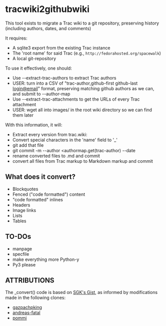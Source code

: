 # tracwiki2githubwiki

This tool exists to migrate a Trac wiki to a git repository, preserving history (including authors, dates, and comments)

It requires:

 * A sqlite3 export from the existing Trac instance
 * The 'root name' for said Trac (e.g., `http://fedorahosted.org/spacewalk`)
 * A local git-repository

To use it effectively, one should:

 * Use --extract-trac-authors to extract Trac authors
  * USER: turn into a CSV of "trac-author,github-first github-last <login@email>" format, preserving matching github authors as we can, and submit to --author-map
 * Use --extract-trac-attachments to get the URLs of every Trac attachment
  * USER: wget all into images/ in the root wiki directory so we can find them later

With this information, it will:

 * Extract every version from trac.wiki:
  * Convert special characters in the 'name' field to '_'
  * git add that file
  * git commit -m <trac-comment> --author <authormap.get(trac-author) --date <trac-datetime>
 * rename converted files to <name>.md and commit
 * convert all files from Trac markup to Markdown markup and commit

## What does it convert?

 * Blockquotes
 * Fenced ("code formatted") content
 * "code formatted" inlines
 * Headers
 * Image links
 * Lists
 * Tables

## TO-DOs

 * manpage
 * specfile
 * make everything more Python-y
 * Py3 please

## ATTRIBUTIONS

The _convert() code is based on [SGK's Gist](https://gist.github.com/sgk/1286682), as
informed by modifications made in the following clones:

 * [gazpachpking](https://gist.github.com/gazpachoking/9540849)
 * [andreas-fatal](https://gist.github.com/andreas-fatal/739e1ddf4207a0e5e3c8)
 * [pommi](https://gist.github.com/pommi/fb0858abecaad4b245d6)


